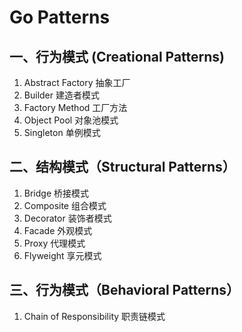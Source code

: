 # Go Patterns

## 一、行为模式 (Creational Patterns)
1. Abstract Factory 抽象工厂
2. Builder 建造者模式
3. Factory Method 工厂方法
4. Object Pool 对象池模式
5. Singleton 单例模式

## 二、结构模式（Structural Patterns）
1. Bridge 桥接模式
2. Composite 组合模式
3. Decorator 装饰者模式
4. Facade 外观模式
5. Proxy 代理模式
6. Flyweight 享元模式

## 三、行为模式（Behavioral Patterns）
1. Chain of Responsibility 职责链模式